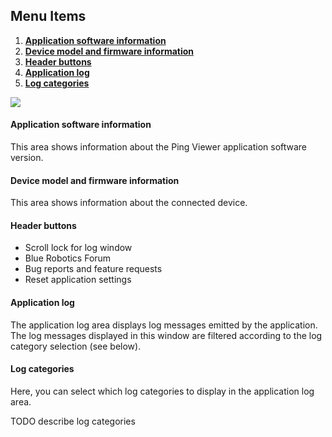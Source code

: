 ## Menu Items

1. [**Application software information**](#application-software-information)
2. [**Device model and firmware information**](#device-model-and-firmware-information)
3. [**Header buttons**](#header-buttons)
4. [**Application log**](#aplication-log)
5. [**Log categories**](#log-categories)

![](imgs/info.png)

#### Application software information

This area shows information about the Ping Viewer application software version.

#### Device model and firmware information

This area shows information about the connected device.

#### Header buttons
- Scroll lock for log window
- Blue Robotics Forum
- Bug reports and feature requests
- Reset application settings

#### Application log

The application log area displays log messages emitted by the application. The log messages displayed in this window are filtered according to the log category selection (see below).

#### Log categories

Here, you can select which log categories to display in the application log area.

TODO describe log categories

